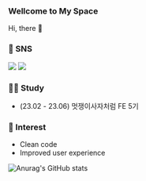 ### Wellcome to My Space
Hi, there 👋 

<!--
**jjo-mi/jjo-mi** is a ✨ _special_ ✨ repository because its `README.md` (this file) appears on your GitHub profile.

Here are some ideas to get you started:

- 🔭 I’m currently working on ...
- 🌱 I’m currently learning ...
- 👯 I’m looking to collaborate on ...
- 🤔 I’m looking for help with ...
- 💬 Ask me about ...
- 📫 How to reach me: ...
- 😄 Pronouns: ...
- ⚡ Fun fact: ...
-->


### 💬 SNS
<a href="버튼을 눌렀을 때 이동할 링크" target="_blank"><img src="https://img.shields.io/badge/BLOG-4A148C?style=for-the-badge&logo=cookiecutter&logoColor=FFCC80"/></a> <a href="버튼을 눌렀을 때 이동할 링크" target="_blank"><img src="https://img.shields.io/badge/j.hist26@gmail.com-004788?style=for-the-badge&logo=gmail&logoColor=F06B66"/></a>

### 🤹‍♀️ Study 
- (23.02 - 23.06) 멋쟁이사자처럼 FE 5기

### 👀 Interest 
- Clean code
- Improved user experience
  </hr>
 ![Anurag's GitHub stats](https://github-readme-stats.vercel.app/api?username=jjo-mi&show_icons=true&theme=radical)
